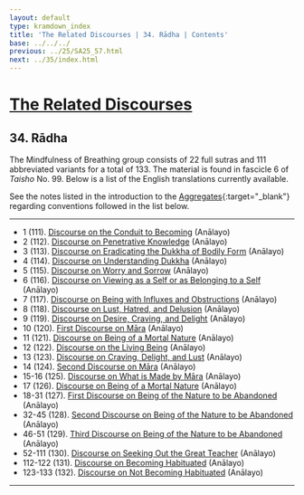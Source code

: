 ```yaml
---
layout: default
type: kramdown_index
title: 'The Related Discourses | 34. Rādha | Contents'
base: ../../../
previous: ../25/SA25_57.html
next: ../35/index.html
---
```


# [The Related Discourses](../index.html)
## 34. Rādha

The Mindfulness of Breathing group consists of 22 full sutras and 111 abbreviated variants for a total of 133. The material is found in fascicle 6 of <em>Taisho</em> No. 99. Below is a list of the English translations currently available.

See the notes listed in the introduction to the [Aggregates](../01/index.html){:target="_blank"} regarding conventions followed in the list below.

---

<ul class="list-style-none">
  <li>1 (111). <a href="https://suttacentral.net/sa111/en/analayo" target="_blank">Discourse on the Conduit to Becoming</a> (Anālayo)</li>
  <li>2 (112). <a href="https://suttacentral.net/sa112/en/analayo" target="_blank">Discourse on Penetrative Knowledge</a> (Anālayo)</li>
  <li>3 (113). <a href="https://suttacentral.net/sa113/en/analayo" target="_blank">Discourse on Eradicating the Dukkha of Bodily Form</a> (Anālayo)</li>
  <li>4 (114). <a href="https://suttacentral.net/sa114/en/analayo" target="_blank">Discourse on Understanding Dukkha</a> (Anālayo)</li>
  <li>5 (115). <a href="https://suttacentral.net/sa115/en/analayo" target="_blank">Discourse on Worry and Sorrow</a> (Anālayo)</li>
  <li>6 (116). <a href="https://suttacentral.net/sa116/en/analayo" target="_blank">Discourse on Viewing as a Self or as Belonging to a Self</a> (Anālayo)</li>
  <li>7 (117). <a href="https://suttacentral.net/sa117/en/analayo" target="_blank">Discourse on Being with Influxes and Obstructions</a> (Anālayo)</li>
  <li>8 (118). <a href="https://suttacentral.net/sa118/en/analayo" target="_blank">Discourse on Lust, Hatred, and Delusion</a> (Anālayo)</li>
  <li>9 (119). <a href="https://suttacentral.net/sa119/en/analayo" target="_blank">Discourse on Desire, Craving, and Delight</a> (Anālayo)</li>
  <li>10 (120). <a href="https://suttacentral.net/sa120/en/analayo" target="_blank">First Discourse on Māra</a> (Anālayo)</li>
  <li>11 (121). <a href="https://suttacentral.net/sa121/en/analayo" target="_blank">Discourse on Being of a Mortal Nature</a> (Anālayo)</li>
  <li>12 (122). <a href="https://suttacentral.net/sa122/en/analayo" target="_blank">Discourse on the Living Being</a> (Anālayo)</li>
  <li>13 (123). <a href="https://suttacentral.net/sa123/en/analayo" target="_blank">Discourse on Craving, Delight, and Lust</a> (Anālayo)</li>
  <li>14 (124). <a href="https://suttacentral.net/sa124/en/analayo" target="_blank">Second Discourse on Māra</a> (Anālayo)</li>
  <li>15-16 (125). <a href="https://suttacentral.net/sa125/en/analayo" target="_blank">Discourse on What is Made by Māra</a> (Anālayo)</li>
        <!--
        <li>16. Planting a Tree [T 99.125]
        -->
  <li>17 (126). <a href="https://suttacentral.net/sa126/en/analayo" target="_blank">Discourse on Being of a Mortal Nature</a> (Anālayo)</li>
  <li>18-31 (127). <a href="https://suttacentral.net/sa127/en/analayo" target="_blank">First Discourse on Being of the Nature to be Abandoned</a> (Anālayo)</li>
        <!--
        <li>19. Planting a Tree [T 99.127]
        <li>20. Planting a Tree [T 99.127]
        <li>21. Planting a Tree [T 99.127]
        <li>22. Planting a Tree [T 99.127]
        <li>23. Planting a Tree [T 99.127]
        <li>24. Planting a Tree [T 99.127]
        <li>25. Planting a Tree [T 99.127]
        <li>26. Planting a Tree [T 99.127]
        <li>27. Planting a Tree [T 99.127]
        <li>28. Planting a Tree [T 99.127]
        <li>29. Planting a Tree [T 99.127]
        <li>30. Planting a Tree [T 99.127]
        <li>31. Planting a Tree [T 99.127]
        -->
  <li>32-45 (128). <a href="https://suttacentral.net/sa128/en/analayo" target="_blank">Second Discourse on Being of the Nature to be Abandoned</a> (Anālayo)</li>
        <!--
        <li>33. Planting a Tree [T 99.128]
        <li>34. Planting a Tree [T 99.128]
        <li>35. Planting a Tree [T 99.128]
        <li>36. Planting a Tree [T 99.128]
        <li>37. Planting a Tree [T 99.128]
        <li>38. Planting a Tree [T 99.128]
        <li>39. Planting a Tree [T 99.128]
        <li>40. Planting a Tree [T 99.128]
        <li>41. Planting a Tree [T 99.128]
        <li>42. Planting a Tree [T 99.128]
        <li>43. Planting a Tree [T 99.128]
        <li>44. Planting a Tree [T 99.128]
        <li>45. Planting a Tree [T 99.128]
        -->
  <li>46-51 (129). <a href="https://suttacentral.net/sa129/en/analayo" target="_blank">Third Discourse on Being of the Nature to be Abandoned</a> (Anālayo)</li>
        <!--
        <li>47. Planting a Tree [T 99.129]
        <li>48. Planting a Tree [T 99.129]
        <li>49. Planting a Tree [T 99.129]
        <li>50. Planting a Tree [T 99.129]
        <li>51. Planting a Tree [T 99.129]
        -->
  <li>52-111 (130). <a href="https://suttacentral.net/sa130/en/analayo" target="_blank">Discourse on Seeking Out the Great Teacher</a> (Anālayo)</li>
        <!--
        <li>53. Planting a Tree [T 99.130]
        <li>54. Planting a Tree [T 99.130]
        <li>55. Planting a Tree [T 99.130]
        <li>56. Planting a Tree [T 99.130]
        <li>57. Planting a Tree [T 99.130]
        <li>58. Planting a Tree [T 99.130]
        <li>59. Planting a Tree [T 99.130]
        <li>60. Planting a Tree [T 99.130]
        <li>61. Planting a Tree [T 99.130]
        <li>62. Planting a Tree [T 99.130]
        <li>63. Planting a Tree [T 99.130]
        <li>64. Planting a Tree [T 99.130]
        <li>65. Planting a Tree [T 99.130]
        <li>66. Planting a Tree [T 99.130]
        <li>67. Planting a Tree [T 99.130]
        <li>68. Planting a Tree [T 99.130]
        <li>69. Planting a Tree [T 99.130]
        <li>70. Planting a Tree [T 99.130]
        <li>71. Planting a Tree [T 99.130]
        <li>72. Planting a Tree [T 99.130]
        <li>73. Planting a Tree [T 99.130]
        <li>74. Planting a Tree [T 99.130]
        <li>75. Planting a Tree [T 99.130]
        <li>76. Planting a Tree [T 99.130]
        <li>77. Planting a Tree [T 99.130]
        <li>78. Planting a Tree [T 99.130]
        <li>79. Planting a Tree [T 99.130]
        <li>80. Planting a Tree [T 99.130]
        <li>81. Planting a Tree [T 99.130]
        <li>82. Planting a Tree [T 99.130]
        <li>83. Planting a Tree [T 99.130]
        <li>84. Planting a Tree [T 99.130]
        <li>85. Planting a Tree [T 99.130]
        <li>86. Planting a Tree [T 99.130]
        <li>87. Planting a Tree [T 99.130]
        <li>88. Planting a Tree [T 99.130]
        <li>89. Planting a Tree [T 99.130]
        <li>90. Planting a Tree [T 99.130]
        <li>91. Planting a Tree [T 99.130]
        <li>92. Planting a Tree [T 99.130]
        <li>93. Planting a Tree [T 99.130]
        <li>94. Planting a Tree [T 99.130]
        <li>95. Planting a Tree [T 99.130]
        <li>96. Planting a Tree [T 99.130]
        <li>97. Planting a Tree [T 99.130]
        <li>98. Planting a Tree [T 99.130]
        <li>99. Planting a Tree [T 99.130]
        <li>100. Planting a Tree [T 99.130]
        <li>101. Planting a Tree [T 99.130]
        <li>102. Planting a Tree [T 99.130]
        <li>103. Planting a Tree [T 99.130]
        <li>104. Planting a Tree [T 99.130]
        <li>105. Planting a Tree [T 99.130]
        <li>106. Planting a Tree [T 99.130]
        <li>107. Planting a Tree [T 99.130]
        <li>108. Planting a Tree [T 99.130]
        <li>109. Planting a Tree [T 99.130]
        <li>110. Planting a Tree [T 99.130]
        <li>111. Planting a Tree [T 99.130]
        -->
  <li>112-122 (131). <a href="https://suttacentral.net/sa131/en/analayo" target="_blank">Discourse on Becoming Habituated</a> (Anālayo)</li>
        <!--
        <li>113. Planting a Tree [T 99.131]
        <li>114. Planting a Tree [T 99.131]
        <li>115. Planting a Tree [T 99.131]
        <li>116. Planting a Tree [T 99.131]
        <li>117. Planting a Tree [T 99.131]
        <li>118. Planting a Tree [T 99.131]
        <li>119. Planting a Tree [T 99.131]
        <li>120. Planting a Tree [T 99.131]
        <li>121. Planting a Tree [T 99.131]
        <li>122. Planting a Tree [T 99.131]
        -->
  <li>123-133 (132). <a href="https://suttacentral.net/sa132/en/analayo" target="_blank">Discourse on Not Becoming Habituated</a> (Anālayo)</li>
        <!--
        <li>124. Planting a Tree [T 99.132]
        <li>125. Planting a Tree [T 99.132]
        <li>126. Planting a Tree [T 99.132]
        <li>127. Planting a Tree [T 99.132]
        <li>128. Planting a Tree [T 99.132]
        <li>129. Planting a Tree [T 99.132]
        <li>130. Planting a Tree [T 99.132]
        <li>131. Planting a Tree [T 99.132]
        <li>132. Planting a Tree [T 99.132]
        <li>133. Planting a Tree [T 99.132]
        -->
</ul>

---
